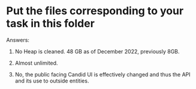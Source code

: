 # Put the files corresponding to your task in this folder

Answers:

1. No Heap is cleaned. 48 GB as of December 2022, previously 8GB.

2. Almost unlimited.

3. No, the public facing Candid UI is effectively changed and thus the API and its use to outside entities.

